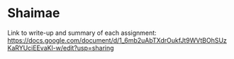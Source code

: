 # Shaimae

Link to write-up and summary of each assignment:
https://docs.google.com/document/d/1_6mb2uAbTXdrOukfJt9WVtBOhSUzKaRYUciEEvaKl-w/edit?usp=sharing
